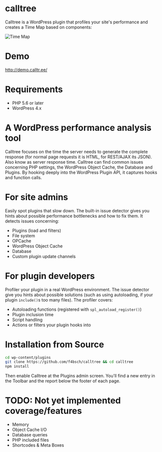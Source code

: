 # calltree
Calltree is a WordPress plugin that profiles your site's performance and creates a Time Map based on components:

![Time Map](https://calltr.ee/wp-content/uploads/2017/09/time-map-1.png?v=2)

# Demo
http://demo.calltr.ee/

# Requirements
* PHP 5.6 or later
* WordPress 4.x

# A WordPress performance analysis tool
Calltree focuses on the time the server needs to generate the complete response (for normal page requests it is HTML, for REST/AJAX its JSON). Also know as server response time. Calltree can find common issues concerning PHP settings, the WordPress Object Cache, the Database and Plugins. By hooking deeply into the WordPress Plugin API, it captures hooks and function calls.


# For site admins
Easily spot plugins that slow down. The built-in issue detector gives you hints about possible performance bottlenecks and how to fix them.
It detects issues concerning:
* Plugins (load and filters)
* File system
* OPCache
* WordPress Object Cache
* Database
* Custom plugin update channels


# For plugin developers
Profiler your plugin in a real WordPress environment. The issue detector give you hints about possible solutions (such as using autoloading, if your plugin `include()`s too many files).
The profiler covers:
* Autoloading functions (registered with `spl_autoload_register()`)
* Plugin inclusion time
* Script handling
* Actions or filters your plugin hooks into

# Installation from Source
```bash
cd wp-content/plugins
git clone https://github.com/f4bsch/calltree && cd calltree
npm install

```
 
Then enable Calltree at the Plugins admin screen. You'll find a new entry in the Toolbar and the report below the footer of each page.

# TODO: Not yet implemented coverage/features
* Memory
* Object Cache I/O
* Database queries
* PHP included files
* Shortcodes & Meta Boxes
